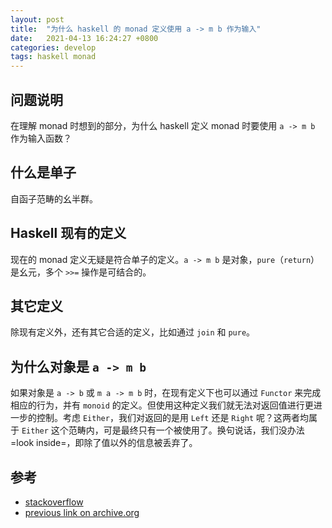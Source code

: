 ```yaml
---
layout: post
title:  "为什么 haskell 的 monad 定义使用 a -> m b 作为输入"
date:   2021-04-13 16:24:27 +0800
categories: develop
tags: haskell monad
---
```

## 问题说明
在理解 monad 时想到的部分，为什么 haskell 定义 monad 时要使用 `a -> m b` 作为输入函数？

## 什么是单子
自函子范畴的幺半群。

## Haskell 现有的定义
现在的 monad 定义无疑是符合单子的定义。`a -> m b` 是对象，`pure`（`return`）是幺元，多个 `>>=` 操作是可结合的。

## 其它定义
除现有定义外，还有其它合适的定义，比如通过 `join` 和 `pure`。

## 为什么对象是 `a -> m b`
如果对象是 `a -> b` 或 `m a -> m b` 时，在现有定义下也可以通过 `Functor` 来完成相应的行为，并有 `monoid` 的定义。但使用这种定义我们就无法对返回值进行更进一步的控制。考虑 `Either`，我们对返回的是用 `Left` 还是 `Right` 呢？这两者均属于 `Either` 这个范畴内，可是最终只有一个被使用了。换句说话，我们没办法 =look inside=，即除了值以外的信息被丢弃了。

## 参考

- [stackoverflow](https://stackoverflow.com/questions/11967645/why-cant-a-function-take-monadic-value-and-return-another-monadic-value)
- [previous link on archive.org](https://web.archive.org/web/20220328030116/https://stackoverflow.com/questions/11967645/why-cant-a-function-take-monadic-value-and-return-another-monadic-value)
